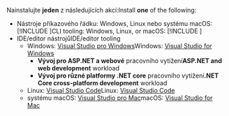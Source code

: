 <span data-ttu-id="d23fc-101">Nainstalujte **jeden** z následujících akcí:</span><span class="sxs-lookup"><span data-stu-id="d23fc-101">Install **one** of the following:</span></span>

* <span data-ttu-id="d23fc-102">Nástroje příkazového řádku: Windows, Linux nebo systému macOS: [!INCLUDE [](~/includes/net-core-sdk-download-link.md)]</span><span class="sxs-lookup"><span data-stu-id="d23fc-102">CLI tooling: Windows, Linux, or macOS: [!INCLUDE [](~/includes/net-core-sdk-download-link.md)]</span></span>
* <span data-ttu-id="d23fc-103">IDE/editor nástrojů</span><span class="sxs-lookup"><span data-stu-id="d23fc-103">IDE/editor tooling</span></span>
  * <span data-ttu-id="d23fc-104">Windows: [Visual Studio pro Windows](https://www.microsoft.com/net/download/windows)</span><span class="sxs-lookup"><span data-stu-id="d23fc-104">Windows: [Visual Studio for Windows](https://www.microsoft.com/net/download/windows)</span></span>
    * <span data-ttu-id="d23fc-105">**Vývoj pro ASP.NET a webové** pracovního vytížení</span><span class="sxs-lookup"><span data-stu-id="d23fc-105">**ASP.NET and web development** workload</span></span>
    * <span data-ttu-id="d23fc-106">**Vývoj pro různé platformy .NET core** pracovního vytížení</span><span class="sxs-lookup"><span data-stu-id="d23fc-106">**.NET Core cross-platform development** workload</span></span>
  * <span data-ttu-id="d23fc-107">Linux: [Visual Studio Code](https://www.microsoft.com/net/download/linux)</span><span class="sxs-lookup"><span data-stu-id="d23fc-107">Linux: [Visual Studio Code](https://www.microsoft.com/net/download/linux)</span></span>
  * <span data-ttu-id="d23fc-108">systému macOS: [Visual Studio pro Mac](https://www.microsoft.com/net/download/macos)</span><span class="sxs-lookup"><span data-stu-id="d23fc-108">macOS: [Visual Studio for Mac](https://www.microsoft.com/net/download/macos)</span></span>
